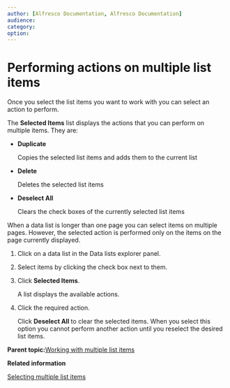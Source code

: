 ```yaml
---
author: [Alfresco Documentation, Alfresco Documentation]
audience: 
category: 
option: 
---
```


# Performing actions on multiple list items

Once you select the list items you want to work with you can select an action to perform.

The **Selected Items** list displays the actions that you can perform on multiple items. They are:

-   **Duplicate**

    Copies the selected list items and adds them to the current list

-   **Delete**

    Deletes the selected list items

-   **Deselect All**

    Clears the check boxes of the currently selected list items


When a data list is longer than one page you can select items on multiple pages. However, the selected action is performed only on the items on the page currently displayed.

1.  Click on a data list in the Data lists explorer panel.

2.  Select items by clicking the check box next to them.

3.  Click **Selected Items**.

    A list displays the available actions.

4.  Click the required action.

    Click **Deselect All** to clear the selected items. When you select this option you cannot perform another action until you reselect the desired list items.


**Parent topic:**[Working with multiple list items](../concepts/datalists-item-multiple.md)

**Related information**  


[Selecting multiple list items](datalists-item-multiple-select.md)

